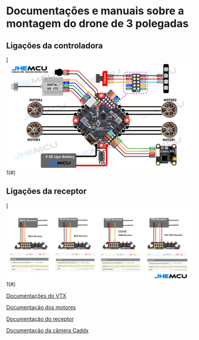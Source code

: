 # Documentações e manuais sobre a montagem do drone de 3 polegadas

## Ligações da controladora
[![](ghf405aio-icm.jpg)1(#)

## Ligações da receptor
[![](ghf405aio-icm_receiver.jpg)1(#)


[Documentações do VTX](https://github.com/edilsoncorrea/drone3inch/blob/main/vtx/README.md)

[Documentação dos motores](https://github.com/edilsoncorrea/drone3inch/blob/main/motor/README.md)

[Documentação do receptor](https://github.com/edilsoncorrea/drone3inch/blob/main/receptor/README.md)

[Documentação da câmera Caddx](https://github.com/edilsoncorrea/drone3inch/main/camera/README.md)

